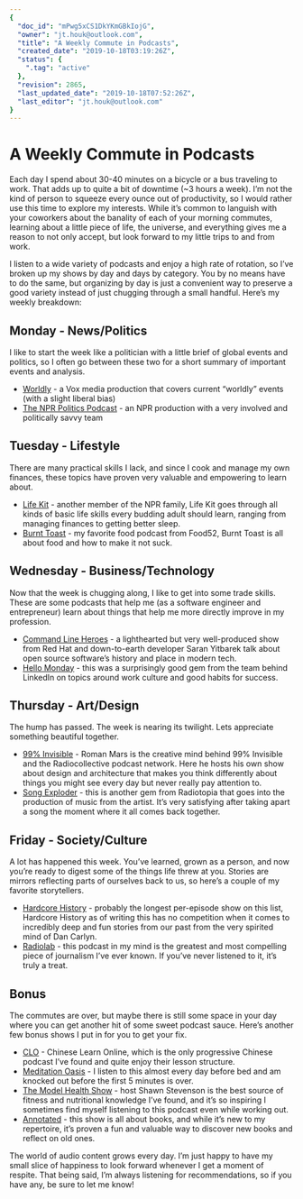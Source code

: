 ```yaml
---
{
  "doc_id": "mPwg5xCS1DkYKmGBkIojG",
  "owner": "jt.houk@outlook.com",
  "title": "A Weekly Commute in Podcasts",
  "created_date": "2019-10-18T03:19:26Z",
  "status": {
    ".tag": "active"
  },
  "revision": 2865,
  "last_updated_date": "2019-10-18T07:52:26Z",
  "last_editor": "jt.houk@outlook.com"
}
---
```

# A Weekly Commute in Podcasts
Each day I spend about 30-40 minutes on a bicycle or a bus traveling to work. That adds up to quite a bit of downtime (~3 hours a week). I’m not the kind of person to squeeze every ounce out of productivity, so I would rather use this time to explore my interests. While it’s common to languish with your coworkers about the banality of each of your morning commutes, learning about a little piece of life, the universe, and everything gives me a reason to not only accept, but look forward to my little trips to and from work.

I listen to a wide variety of podcasts and enjoy a high rate of rotation, so I’ve broken up my shows by day and days by category. You by no means have to do the same, but organizing by day is just a convenient way to preserve a good variety instead of just chugging through a small handful. Here’s my weekly breakdown:


## Monday - News/Politics

I like to start the week like a politician with a little brief of global events and politics, so I often go between these two for a short summary of important events and analysis.


- [Worldly](https://www.vox.com/worldly) - a Vox media production that covers current “worldly” events (with a slight liberal bias)
- [The NPR Politics Podcast](https://www.npr.org/podcasts/510310/npr-politics-podcast) - an NPR production with a very involved and politically savvy team
## Tuesday - Lifestyle

There are many practical skills I lack, and since I cook and manage my own finances, these topics have proven very valuable and empowering to learn about.


- [Life Kit](https://www.npr.org/lifekit) - another member of the NPR family, Life Kit goes through all kinds of basic life skills every budding adult should learn, ranging from managing finances to getting better sleep.
- [Burnt Toast](https://food52.com/p/burnt-toast) - my favorite food podcast from Food52, Burnt Toast is all about food and how to make it not suck.
## Wednesday - Business/Technology

Now that the week is chugging along, I like to get into some trade skills. These are some podcasts that help me (as a software engineer and entrepreneur) learn about things that help me more directly improve in my profession.


- [Command Line Heroes](https://www.redhat.com/en/command-line-heroes) - a lighthearted but very well-produced show from Red Hat and down-to-earth developer Saran Yitbarek talk about open source software’s history and place in modern tech.
- [Hello Monday](https://www.hellomonday.com/) - this was a surprisingly good gem from the team behind LinkedIn on topics around work culture and good habits for success.
## Thursday - Art/Design

The hump has passed. The week is nearing its twilight. Lets appreciate something beautiful together.


- [99% Invisible](https://99percentinvisible.org/) - Roman Mars is the creative mind behind 99% Invisible and the Radiocollective podcast network. Here he hosts his own show about design and architecture that makes you think differently about things you might see every day but never really pay attention to.
- [Song Exploder](https://songexploder.net/) - this is another gem from Radiotopia that goes into the production of music from the artist. It’s very satisfying after taking apart a song the moment where it all comes back together.
## Friday - Society/Culture

A lot has happened this week. You’ve learned, grown as a person, and now you’re ready to digest some of the things life threw at you. Stories are mirrors reflecting parts of ourselves back to us, so here’s a couple of my favorite storytellers.


- [Hardcore History](https://www.dancarlin.com/hardcore-history-series/) - probably the longest per-episode show on this list, Hardcore History as of writing this has no competition when it comes to incredibly deep and fun stories from our past from the very spirited mind of Dan Carlyn.
- [Radiolab](https://www.npr.org/podcasts/452538884/radiolab) - this podcast in my mind is the greatest and most compelling piece of journalism I’ve ever known. If you’ve never listened to it, it’s truly a treat.


## Bonus

The commutes are over, but maybe there is still some space in your day where you can get another hit of some sweet podcast sauce. Here’s another few bonus shows I put in for you to get your fix.


- [CLO](https://www.chineselearnonline.com/) - Chinese Learn Online, which is the only progressive Chinese podcast I’ve found and quite enjoy their lesson structure.
- [Meditation Oasis](https://www.meditationoasis.com/) - I listen to this almost every day before bed and am knocked out before the first 5 minutes is over.
- [The Model Health Show](https://themodelhealthshow.com/) - host Shawn  Stevenson is the best source of fitness and nutritional knowledge I’ve found, and it’s so inspiring I sometimes find myself listening to this podcast even while working out.
- [Annotated](https://bookriot.com/listen/shows/annotated/) - this show is all about books, and while it’s new to my repertoire, it’s proven a fun and valuable way to discover new books and reflect on old ones.

The world of audio content grows every day. I’m just happy to have my small slice of happiness to look forward whenever I get a moment of respite. That being said, I’m always listening for recommendations, so if you have any, be sure to let me know!

